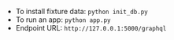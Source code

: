 - To install fixture data: `python init_db.py`
- To run an app: `python app.py`
- Endpoint URL: `http://127.0.0.1:5000/graphql`